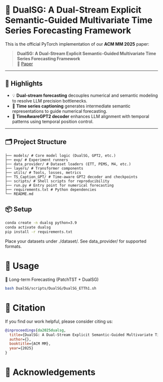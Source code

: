 # 🔮 DualSG: A Dual-Stream Explicit Semantic-Guided Multivariate Time Series Forecasting Framework

This is the official PyTorch implementation of our **ACM MM 2025** paper:

> **DualSG: A Dual-Stream Explicit Semantic-Guided Multivariate Time Series Forecasting Framework**  
> 📄 [Paper](./TODO_LINK_TO_PAPER.pdf)

---

## 🚀 Highlights

- 💡 **Dual-stream forecasting** decouples numerical and semantic modeling to resolve LLM precision bottlenecks.
- 🔁 **Time series captioning** generates intermediate semantic representations to guide numerical forecasting.
- 🤖 **TimeAwareGPT2 decoder** enhances LLM alignment with temporal patterns using temporal position control.

---

## 🗂️ Project Structure
```
├── models/ # Core model logic (DualSG, GPT2, etc.)
├── exp/ # Experiment runners
├── data_provider/ # Dataset loaders (ETT, PEMS, M4, etc.)
├── layers/ # Transformer components
├── utils/ # Tools, losses, metrics
├── TS_Caption_GPT/ # Time-aware GPT2 decoder and checkpoints
├── scripts/ # Shell scripts for reproducibility
├── run.py # Entry point for numerical forecasting
├── requirements.txt # Python dependencies
└── README.md
```

## 📦 Setup

```bash
conda create -n dualsg python=3.9
conda activate dualsg
pip install -r requirements.txt
```
Place your datasets under ./dataset/. See data_provider/ for supported formats.

# 🧪 Usage
🔢 Long-term Forecasting (PatchTST + DualSG)
```bash
bash DualSG/scripts/DualSG/DualSG_ETTh1.sh
```



# 📎 Citation
If you find our work helpful, please consider citing us:

```bibtex
@inproceedings{da2025dualsg,
  title={DualSG: A Dual-Stream Explicit Semantic-Guided Multivariate Time Series Forecasting Framework},
  author={},
  booktitle={ACM MM},
  year={2025}
}
```
# 🙌 Acknowledgements

